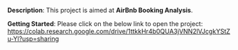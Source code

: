 **Description**: 
This project is aimed at **AirBnb Booking Analysis**.

**Getting Started**: 
Please click on the below link to open the project: https://colab.research.google.com/drive/1ttkkHr4b0QUA3jVNN2lVJcgkYStZu-Yl?usp=sharing

